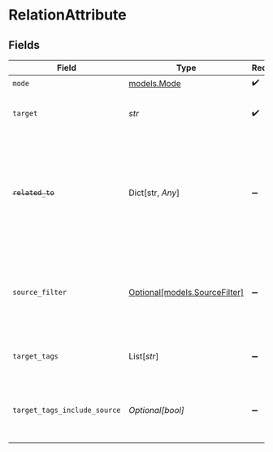 # RelationAttribute


## Fields

| Field                                                                                                                   | Type                                                                                                                    | Required                                                                                                                | Description                                                                                                             |
| ----------------------------------------------------------------------------------------------------------------------- | ----------------------------------------------------------------------------------------------------------------------- | ----------------------------------------------------------------------------------------------------------------------- | ----------------------------------------------------------------------------------------------------------------------- |
| `mode`                                                                                                                  | [models.Mode](../models/mode.md)                                                                                        | :heavy_check_mark:                                                                                                      | N/A                                                                                                                     |
| `target`                                                                                                                | *str*                                                                                                                   | :heavy_check_mark:                                                                                                      | Target attribute to store the relation in                                                                               |
| ~~`related_to`~~                                                                                                        | Dict[str, *Any*]                                                                                                        | :heavy_minus_sign:                                                                                                      | : warning: ** DEPRECATED **: This will be removed in a future release, please migrate away from it as soon as possible. |
| `source_filter`                                                                                                         | [Optional[models.SourceFilter]](../models/sourcefilter.md)                                                              | :heavy_minus_sign:                                                                                                      | A filter to identify which source entities to pick as relations from main entity                                        |
| `target_tags`                                                                                                           | List[*str*]                                                                                                             | :heavy_minus_sign:                                                                                                      | Relation tags (labels) to set for the stored relations                                                                  |
| `target_tags_include_source`                                                                                            | *Optional[bool]*                                                                                                        | :heavy_minus_sign:                                                                                                      | Include all relation tags (labels) present on the main entity relation                                                  |